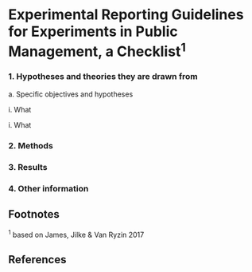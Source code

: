 # Experimental Reporting Guidelines for Experiments in Public Management, a Checklist<sup>1</sup>


### 1. Hypotheses and theories they are drawn from
a. Specific objectives and hypotheses

i. What

i. What


### 2. Methods

### 3. Results

### 4. Other information


## Footnotes

<sup>1</sup> based on James, Jilke &amp; Van Ryzin 2017

## References

